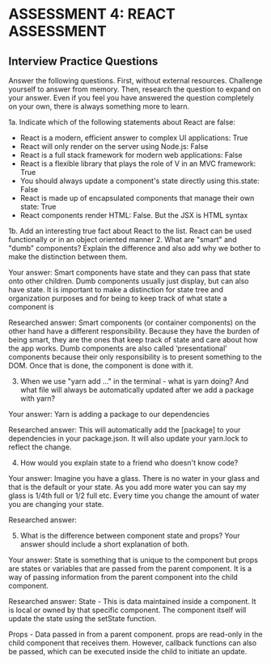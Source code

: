 # ASSESSMENT 4: REACT ASSESSMENT
## Interview Practice Questions

Answer the following questions. First, without external resources. Challenge yourself to answer from memory. Then, research the question to expand on your answer. Even if you feel you have answered the question completely on your own, there is always something more to learn.  

1a. Indicate which of the following statements about React are false:

- React is a modern, efficient answer to complex UI applications: True
- React will only render on the server using Node.js: False
- React is a full stack framework for modern web applications: False
- React is a flexible library that plays the role of V in an MVC framework: True
- You should always update a component's state directly using this.state: False
- React is made up of encapsulated components that manage their own state: True
- React components render HTML: False. But the JSX is HTML syntax

1b. Add an interesting true fact about React to the list.
React can be used functionally or in an object oriented manner 
2. What are "smart" and "dumb" components? Explain the difference and also add why we bother to make the distinction between them.

  Your answer: Smart components have state and they can pass that state onto other children. Dumb components usually just display, but can also have state. It is important to make a distinction for state tree and organization purposes and for being to keep track of what state a component is

  Researched answer: Smart components (or container components) on the other hand have a different responsibility. Because they have the burden of being smart, they are the ones that keep track of state and care about how the app works. Dumb components are also called ‘presentational’ components because their only responsibility is to present something to the DOM. Once that is done, the component is done with it. 



3. When we use "yarn add ..." in the terminal - what is yarn doing? And what file will always be automatically updated after we add a package with yarn?

  Your answer: Yarn is adding a package to our dependencies

  Researched answer: This will automatically add the [package] to your dependencies in your package.json. It will also update your yarn.lock to reflect the change.



4. How would you explain state to a friend who doesn't know code?

  Your answer: Imagine you have a glass. There is no water in your glass and that is the default or your state. As you add more water you can say my glass is 1/4th full or 1/2 full etc. Every time you change the amount of water you are changing your state.

  Researched answer:



5. What is the difference between component state and props? Your answer should include a short explanation of both.

  Your answer: State is something that is unique to the component but props are states or variables that are passed from the parent component. It is a way of passing information from the parent component into the child component. 

  Researched answer: 
  State - This is data maintained inside a component. It is local or owned by that specific component. The component itself will update the state using the setState function.

  Props - Data passed in from a parent component. props are read-only in the child component that receives them. However, callback functions can also be passed, which can be executed inside the child to initiate an update.
